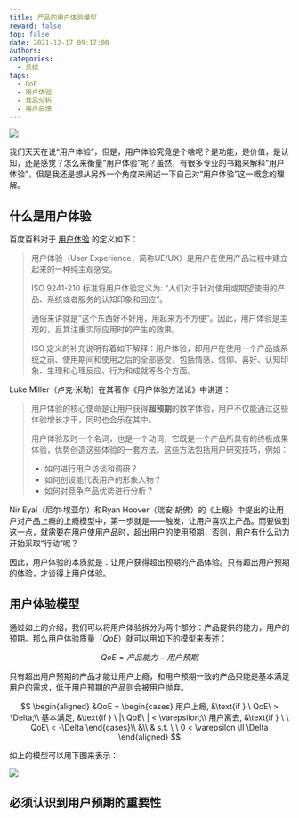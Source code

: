 ```yaml
---
title: 产品的用户体验模型
reward: false
top: false
date: 2021-12-17 09:17:00
authors:
categories:
  - 总结
tags:
  - QoE
  - 用户体验
  - 竞品分析
  - 用户反馈
---
```


![](1.png)

我们天天在说“用户体验”，但是，用户体验究竟是个啥呢？是功能，是价值，是认知，还是感觉？怎么来衡量“用户体验”呢？虽然，有很多专业的书籍来解释“用户体验”，但是我还是想从另外一个角度来阐述一下自己对“用户体验”这一概念的理解。

<!--more-->

## 什么是用户体验
百度百科对于 [用户体验](https://baike.baidu.com/item/%E7%94%A8%E6%88%B7%E4%BD%93%E9%AA%8C/1994) 的定义如下：

> 用户体验（User Experience，简称UE/UX）是用户在使用产品过程中建立起来的一种纯主观感受。
> 
> ISO 9241-210 标准将用户体验定义为: “人们对于针对使用或期望使用的产品、系统或者服务的认知印象和回应”。
> 
> 通俗来讲就是“这个东西好不好用，用起来方不方便”。因此，用户体验是主观的，且其注重实际应用时的产生的效果。
>
> ISO 定义的补充说明有着如下解释：用户体验，即用户在使用一个产品或系统之前、使用期间和使用之后的全部感受，包括情感、信仰、喜好、认知印象、生理和心理反应、行为和成就等各个方面。

Luke Miller（卢克·米勒）在其著作《用户体验方法论》中讲道：

> 用户体验的核心使命是让用户获得**超预期**的数字体验，用户不仅能通过这些体验增长才干，同时也会乐在其中。
> 
> 用户体验及时一个名词，也是一个动词，它既是一个产品所具有的终极成果体验，优势创造这些体验的一套方法。这些方法包括用户研究技巧，例如：
> * 如何进行用户访谈和调研？
> * 如何创设能代表用户的形象人物？
> * 如何对竞争产品优势进行分析？

Nir Eyal（尼尔·埃亚尔）和Ryan Hoover（瑞安·胡佛）的《上瘾》中提出的让用户对产品上瘾的上瘾模型中，第一步就是——触发，让用户喜欢上产品。而要做到这一点，就需要在用户使用产品时，超出用户的使用预期，否则，用户有什么动力开始采取“行动”呢？



因此，用户体验的本质就是：让用户获得超出预期的产品体验。只有超出用户预期的体验，才谈得上用户体验。

## 用户体验模型
通过如上的介绍，我们可以将用户体验拆分为两个部分：产品提供的能力，用户的预期。那么用户体验质量（*QoE*）就可以用如下的模型来表述：

$$
QoE = 产品能力 - 用户预期
$$

只有超出用户预期的产品才能让用户上瘾，和用户预期一致的产品只能是基本满足用户的需求，低于用户预期的产品则会被用户抛弃。

$$
\begin{aligned}
&QoE = \begin{cases}
用户上瘾, &\text{if } \ QoE\  > \Delta;\\
基本满足, &\text{if } \ |\ QoE\ | < \varepsilon;\\
用户离去, &\text{if } \ \ QoE\  <  -\Delta
\end{cases}\\
&\\
& s.t. \ \ 0 < \varepsilon \ll \Delta
\end{aligned}
$$

如上的模型可以用下图来表示：

![](2.png)

## 必须认识到用户预期的重要性

